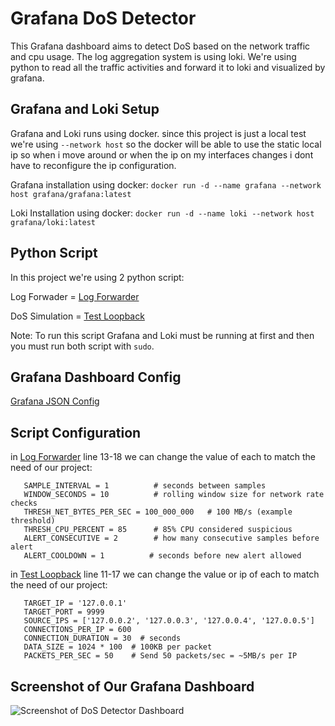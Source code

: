 # Grafana DoS Detector
This Grafana dashboard aims to detect DoS based on the network traffic and cpu usage. The log aggregation system is using loki. We're using python to read all the traffic activities and forward it to loki and visualized by grafana.

## Grafana and Loki Setup
Grafana and Loki runs using docker. since this project is just a local test we're using ```--network host``` so the docker will be able to use the static local ip so when i move around or when the ip on my interfaces changes i dont have to reconfigure the ip configuration.

Grafana installation using docker:
```docker run -d --name grafana --network host grafana/grafana:latest```

Loki Installation using docker:
```docker run -d --name loki --network host grafana/loki:latest```

## Python Script
In this project we're using 2 python script:

Log Forwader = [Log Forwarder](./pythonScript/python_forwader_dos.py)

DoS Simulation = [Test Loopback](./pythonScript/test_loopback.py)

Note: To run this script Grafana and Loki must be running at first and then you must run both script with ```sudo```.

## Grafana Dashboard Config
[Grafana JSON Config](./grafanaConfig/grafana-config.json)

## Script Configuration
in [Log Forwarder](./pythonScript/python_forwader_dos.py) line 13-18 we can change the value of each to match the need of our project:
```
   SAMPLE_INTERVAL = 1          # seconds between samples
   WINDOW_SECONDS = 10          # rolling window size for network rate checks
   THRESH_NET_BYTES_PER_SEC = 100_000_000   # 100 MB/s (example threshold)
   THRESH_CPU_PERCENT = 85      # 85% CPU considered suspicious
   ALERT_CONSECUTIVE = 2        # how many consecutive samples before alert
   ALERT_COOLDOWN = 1          # seconds before new alert allowed
```

in [Test Loopback](./pythonScript/test_loopback.py) line 11-17 we can change the value or ip of each to match the need of our project:
```
   TARGET_IP = '127.0.0.1'
   TARGET_PORT = 9999
   SOURCE_IPS = ['127.0.0.2', '127.0.0.3', '127.0.0.4', '127.0.0.5']
   CONNECTIONS_PER_IP = 600
   CONNECTION_DURATION = 30  # seconds
   DATA_SIZE = 1024 * 100  # 100KB per packet
   PACKETS_PER_SEC = 50    # Send 50 packets/sec = ~5MB/s per IP
```

## Screenshot of Our Grafana Dashboard
![Screenshot of DoS Detector Dashboard](https://github.com/reynn-s/Grafana-DoS-Detector/blob/main/Screenshot/DoS_Detector_Dashboard.jpeg)
